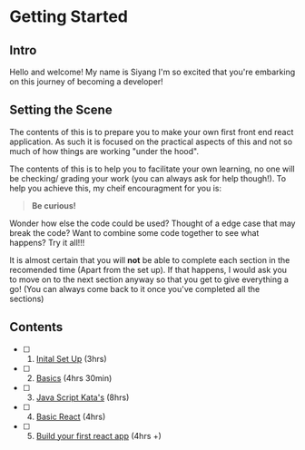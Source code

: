 # Getting Started

## Intro

Hello and welcome! My name is Siyang I'm so excited that you're embarking on this journey of becoming a developer!

## Setting the Scene

The contents of this is to prepare you to make your own first front end react application. As such it is focused on the practical aspects of this and not so much of how things are working "under the hood".

The contents of this is to help you to facilitate your own learning, no one will be checking/ grading your work (you can always ask for help though!). To help you achieve this, my cheif encouragment for you is:

> **Be curious!**

Wonder how else the code could be used? Thought of a edge case that may break the code? Want to combine some code together to see what happens? Try it all!!!

It is almost certain that you will **not** be able to complete each section in the recomended time (Apart from the set up). If that happens, I would ask you to move on to the next section anyway so that you get to give everything a go! (You can always come back to it once you've completed all the sections)

## Contents

- [ ] 1. [Inital Set Up](/1-SetUp/README.md) (3hrs)
- [ ] 2. [Basics](/2-Basics/README.md) (4hrs 30min)
- [ ] 3. [Java Script Kata's](/3-JSKata/README.md) (8hrs)
- [ ] 4. [Basic React](/4-React/README.md) (4hrs)
- [ ] 5. [Build your first react app](/5-MyFirstApp/README.md) (4hrs +)

